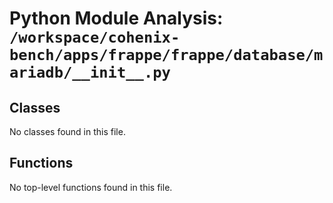 # Python Module Analysis: `/workspace/cohenix-bench/apps/frappe/frappe/database/mariadb/__init__.py`

## Classes

No classes found in this file.


## Functions

No top-level functions found in this file.
